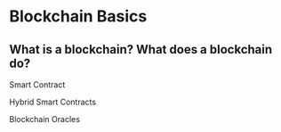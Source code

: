 # Blockchain Basics

## What is a blockchain? What does a blockchain do?

Smart Contract

Hybrid Smart Contracts

Blockchain Oracles